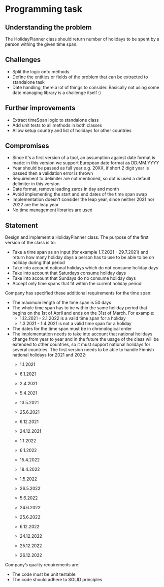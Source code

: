 # Programming task

## Understanding the problem
The HolidayPlanner class should return number of holidays to be spent by a person withing the given time span.

## Challenges
- Split the logic onto methods
- Define the entities or fields of the problem that can be extracted to standalone task
- Date handling, there a lot of things to consider. Basically not using some date managing library is a challenge itself :)

## Further improvements
- Extract timeSpan logic to standalone class
- Add unit tests to all methods in both classes
- Allow setup country and list of holidays for other countries

## Compromises
- Since it's a first version of a tool, an assumption against date format is made: in this version we support 
European date format as DD.MM.YYYY
- Year should be passed as full year e.g. 20XX, if short 2 digit year is passed then a validation error is thrown
- Requirement to delimiter are not mentioned, so dot is used a default delimiter in this version
- Date format, remove leading zeros in day and month
- Avoid implementing the start and end dates of the time span swap
- Implementation doesn't consider the leap year, since neither 2021 nor 2022 are the leap year
- No time management libraries are used

## Statement
Design and implement a HolidayPlanner class. The purpose of the
first version of the class is to:
- Take a time span as an input (for example 1.7.2021 - 29.7.2021) and return how
many holiday days a person has to use to be able to be on holiday during that period
- Take into account national holidays which do not consume holiday days
- Take into account that Saturdays consume holiday days
- Take into account that Sundays do no consume holiday days
- Accept only time spans that fit within the current holiday period

Company has specified these additional requirements for the time span:
- The maximum length of the time span is 50 days
- The whole time span has to be within the same holiday period that begins on the 1st
of April and ends on the 31st of March. For example:
  - 1.12.2021 - 2.1.2022 is a valid time span for a holiday
  - 1.3.2021 - 1.4.2021 is not a valid time span for a holiday
- The dates for the time span must be in chronological order
- The implementation needs to take into account that national holidays change from year to
year and in the future the usage of the class will be extended to other countries, so it must
support national holidays for several countries. The first version needs to be able to handle
Finnish national holidays for 2021 and 2022:
  - 1.1.2021
  - 6.1.2021
  - 2.4.2021
  - 5.4.2021
  - 13.5.2021
  - 25.6.2021
  - 6.12.2021
  - 24.12.2021

  - 1.1.2022
  - 6.1.2022
  - 15.4.2022
  - 18.4.2022
  - 1.5.2022
  - 26.5.2022
  - 5.6.2022
  - 24.6.2022
  - 25.6.2022
  - 6.12.2022
  - 24.12.2022
  - 25.12.2022
  - 26.12.2022

Company’s quality requirements are:
- The code must be unit testable
- The code should adhere to SOLID principles